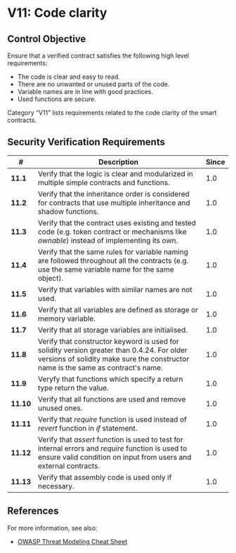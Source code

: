 # V11: Code clarity

## Control Objective

Ensure that a verified contract satisfies the following high level requirements:
* The code is clear and easy to read.
* There are no unwanted or unused parts of the code.
* Variable names are in line with good practices.
* Used functions are secure.

Category “V11” lists requirements related to the code clarity of the smart contracts.

## Security Verification Requirements

| # | Description | Since |
| --- | --- | --- |
| **11.1** | Verify that the logic is clear and modularized in multiple simple contracts and functions. | 1.0 |
| **11.2** | Verify that the inheritance order is considered for contracts that use multiple inheritance and shadow functions.  | 1.0 |
| **11.3** | Verify that the contract uses existing and tested code (e.g. token contract or mechanisms like *ownable*) instead of implementing its own. | 1.0 |
| **11.4** | Verify that the same rules for variable naming are followed throughout all the contracts (e.g. use the same variable name for the same object). | 1.0 |
| **11.5** | Verify that variables with similar names are not used. | 1.0 |
| **11.6** | Verify that all variables are defined as storage or memory variable. | 1.0 |
| **11.7** | Verify that all storage variables are initialised. | 1.0 |
| **11.8** | Verify that constructor keyword is used for solidity version greater than 0.4.24. For older versions of solidity make sure the constructor name is the same as contract's name. | 1.0 |
| **11.9** | Veryfy that functions which specify a return type return the value. | 1.0 |
| **11.10** | Verify that all functions are used and remove unused ones. | 1.0 |
| **11.11** | Verify that *require* function is used instead of *revert*  function in *if* statement. | 1.0 |
| **11.12** | Verify that *assert* function is used to test for internal errors and *require* function is used to ensure valid condition on input from users and external contracts. | 1.0 |
| **11.13** | Verify that assembly code is used only if necessary. | 1.0 |



## References

For more information, see also:

* [OWASP Threat Modeling Cheat Sheet](https://www.owasp.org/index.php/Threat_Modeling_Cheat_Sheet)
